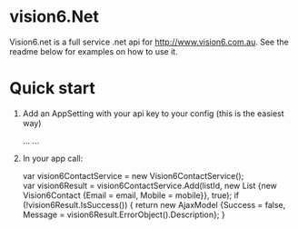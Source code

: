 # vision6.Net
Vision6.net is a full service .net api for http://www.vision6.com.au. See the readme below for examples on how to use it.

# Quick start

1) Add an AppSetting with your api key to your config (this is the easiest way)

    <appSettings>
    ...
       <add key="Vision6ApiKey" value="[your api key here]" />
    ...
    </appSettings>

2) In your app call:

    var vision6ContactService = new Vision6ContactService();            
    var vision6Result = vision6ContactService.Add(listId, new List<Vision6Contact> {new Vision6Contact {Email = email, Mobile = mobile}}, true);
    if (!vision6Result.IsSuccess())
    {
        return new AjaxModel {Success = false, Message = vision6Result.ErrorObject().Description};
    }


